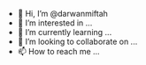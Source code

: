 - 👋 Hi, I’m @darwanmiftah
- 👀 I’m interested in ...
- 🌱 I’m currently learning ...
- 💞️ I’m looking to collaborate on ...
- 📫 How to reach me ...

<!---
darwanmiftah/darwanmiftah is a ✨ special ✨ repository because its `README.md` (this file) appears on your GitHub profile.
You can click the Preview link to take a look at your changes.
---> 
